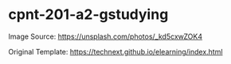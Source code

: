 # cpnt-201-a2-gstudying

Image Source: https://unsplash.com/photos/_kd5cxwZOK4

Original Template: https://technext.github.io/elearning/index.html
